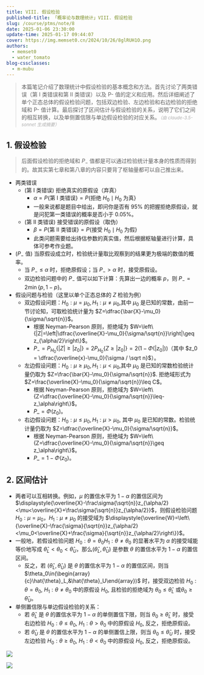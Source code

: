```yaml
---
title: VIII. 假设检验
published-title: 「概率论与数理统计」VIII. 假设检验
slug: /course/ptms/note/8
date: 2025-01-06 23:30:00
update-time: 2025-01-17 09:44:07
cover: https://img.memset0.cn/2024/10/26/8glRUH1O.png
authors:
  - memset0
  - water_tomato
blog-cssclasses:
  - m-mubu
---
```


> 本篇笔记介绍了数理统计中假设检验的基本概念和方法。首先讨论了两类错误（第 I 类错误和第 II 类错误）以及 P- 值的定义和应用。然后详细阐述了单个正态总体的假设检验问题，包括双边检验、左边检验和右边检验的拒绝域和 P- 值计算。最后探讨了区间估计与假设检验的关系，说明了它们之间的相互转换，以及单侧置信限与单边假设检验的对应关系。<small style="font-style: italic; opacity: 0.5">（由 claude-3.5-sonnet 生成摘要）</small>

<!-- more -->

## 1. 假设检验

> 后面假设检验的拒绝域和 $P_{-}$ 值都是可以通过检验统计量本身的性质而得到的。故其实第七章和第八章的内容只要背了枢轴量都可以自己推出来。

- 两类错误
    - <span class="m-definition">(第 I 类错误)</span> 拒绝真实的原假设（弃真）
        - $\alpha=P\{ \text{第 I 类错误} \}=P\{ \text{拒绝 }H_{0} \mid H_{0}\text{ 为真} \}$
        - 一般来说都是题目中给出，即问你是否有 $95\%$ 的把握拒绝原假设，就是问犯第一类错误的概率是否小于 $0.05\%$。
    - <span class="m-definition">(第 II 类错误)</span> 接受错误的原假设（取伪）
        - $\beta=P\{ \text{第 II 类错误} \}=P \{ \text{接受 }H_{0} \mid H_{0} \text{ 为假} \}$
        - 此类问题需要给出待估参数的真实值，然后根据枢轴量进行计算，具体可参考作业题。
- <span class="m-definition">($P_-$ 值)</span> 当原假设成立时，检验统计量取比观察到的结果更为极端的数值的概率。
    - 当 $P_{-} \leq \alpha$ 时，拒绝原假设；当 $P_{-} > \alpha$ 时，接受原假设。
    - 双边检验问题中的 $P_{-}$ 值可以如下计算：先算出一边的概率 $p$，则 $P_{-} = 2 \min \{ p,1-p \}$。
- 假设问题与检验（这里以单个正态总体的 $Z$ 检验为例）
    - 双边假设问题：$H_0:\mu=\mu_0,H_1:\mu\neq\mu_0$,其中 $\mu_0$ 是已知的常数，由前一节讨论知，可取检验统计量为 $Z=\dfrac{\bar{X}-\mu_0}{\sigma/\sqrt{n}}$。
        - 根据 Neyman-Pearson 原则，拒绝域为 $W=\left\{|Z|=\left|\dfrac{\overline{X}-\mu_0}{\sigma/\sqrt{n}}\right|\geq z_{\alpha/2}\right\}$。
        - $P_-=P_{H_0}\left\{| Z|\geq| z_0|\right\}=2P_{H_0}\left\{Z\geq| z_0|\right\}=2(1-\Phi(| z_0|))$（其中 $z_0 = \dfrac{\overline{x}-\mu_0}{\sigma / \sqrt n}$）。
    - 左边假设问题：$H_0:\mu\geq \mu_0,H_1: \mu< \mu_0$,其中 $\mu_0$ 是已知的常数检验统计量仍取为 $Z=\frac{\bar{X}-\mu_0}{\sigma/\sqrt{n}}$. 拒绝域形式为 $Z=\frac{\overline{X}-\mu_0}{\sigma/\sqrt{n}}\leq C$。
        - 根据 Neyman-Pearson 原则，拒绝域为 $W=\left\{Z=\dfrac{\overline{X}-\mu_0}{\sigma/\sqrt{n}}\leq-z_\alpha\right\}$。
        - $P\_ = \Phi(z_0)$。
    - 右边假设问题：$H_0:\mu\leq\mu_0,H_1:\mu>\mu_0$, 其中 $\mu_0$ 是已知的常数。检验统计量仍取为 $Z=\dfrac{\overline{X}-\mu_0}{\sigma/\sqrt{n}}$。
        - 根据 Neyman-Pearson 原则，拒绝域为 $W=\left\{Z=\dfrac{\overline{X}-\mu_0}{\sigma/\sqrt{n}}\geq z_\alpha\right\}$。
        - $P\_ = 1-\Phi(z_0)$。

## 2. 区间估计

- 两者可以互相转换。例如，$\mu$ 的置信水平为 $1-\alpha$ 的置信区间为 $\displaystyle{\overline{X}-\frac\sigma{\sqrt{n}}z_{\alpha/2}<\mu<\overline{X}+\frac\sigma{\sqrt{n}}z_{\alpha/2}}$，则假设检验问题 $H_0:\mu=\mu_0$，$H_1:\mu\neq\mu_0$ 的接受域为 $\displaystyle{\overline{W}=\left\{\overline{X}-\frac{\sigma}{\sqrt{n}}z_{\alpha/2}<\mu_0<\overline{X}+\frac{\sigma}{\sqrt{n}}z_{\alpha/2}\right\}}$。
- 一般地，若假设检验问题 $H_0: \theta = \theta _0H_1: \theta \neq \theta _0$ 的显著水平为 $\alpha$ 的接受域能等价地写成 $\hat{\theta}_L<\theta_0<\hat{\theta}_U$，那么($\hat{\theta}_L,\hat{\theta}_U)$ 是参数 $\theta$ 的置信水平为 $1-\alpha$ 的置信区间。
    - 反之，若 ($\hat{\theta}_L,\hat{\theta}_U$) 是 $\theta$ 的置信水平为 $1-\alpha$ 的置信区间，则当 $\theta_0\in(\begin{array}{c}\hat{\theta}_L,&\hat{\theta}_U\end{array})$ 时，接受双边检验 $H_0: \theta = \theta _0$, $H_1: \theta \neq \theta _0$ 中的原假设 $H_0$, 且检验的拒绝域为 $\theta _0\leq \hat{\theta } _L$ 或$\theta_0\geq\hat{\theta}_U$。
- 单侧置信限与单边假设检验的关系：
    - 若 $\hat{\theta}_L$ 是 $\theta$ 的置信水平为 $1-\alpha$ 的单侧置信下限，则当 $\theta_0\geq\hat{\theta}_L$ 时，接受右边检验 $H_0: \theta \leq \theta _0$, $H_1: \theta > \theta _0$ 中的原假设 $H_0$, 反之，拒绝原假设。
    - 若 $\hat{\theta}_U$ 是 $\theta$ 的置信水平为 $1-\alpha$ 的单侧置信上限，则当 $\theta_0\leq\hat{\theta}_U$ 时，接受左边检验 $H_0: \theta \geq \theta _0$, $H_1: \theta < \theta _0$ 中的原假设 $H_0$, 反之，拒绝原假设。

![](https://img.memset0.cn/2025/01/13/Q2KcljXM.png)

![](https://img.memset0.cn/2025/01/13/9pFWgfcU.png)
